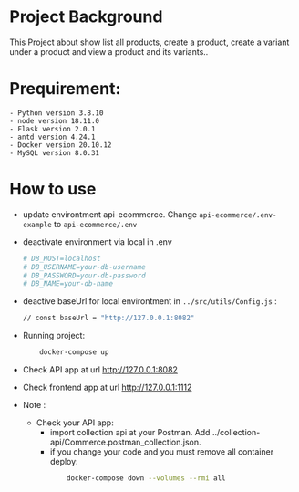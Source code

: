 # Project Background
This Project about show list all products, create a product, create a variant under a product and view a product and its variants..


# Prequirement:
    - Python version 3.8.10
    - node version 18.11.0
    - Flask version 2.0.1
    - antd version 4.24.1
    - Docker version 20.10.12
    - MySQL version 8.0.31

# How to use
* update environtment api-ecommerce. Change ```api-ecommerce/.env-example``` to ```api-ecommerce/.env```

* deactivate environment via local in .env 
    ```bash
    # DB_HOST=localhost
    # DB_USERNAME=your-db-username
    # DB_PASSWORD=your-db-password
    # DB_NAME=your-db-name
    ```

* deactive baseUrl for local environtment in ```../src/utils/Config.js``` :
    ```bash
    // const baseUrl = "http://127.0.0.1:8082"
    ```

* Running project:
    ```bash
        docker-compose up
    ```
* Check API app at url http://127.0.0.1:8082

* Check frontend app at url http://127.0.0.1:1112

* Note : 
    - Check your API app:
        - import collection api at your Postman. Add ../collection-api/Commerce.postman_collection.json.
        - if you change your code and you must remove all container deploy: 
            ```bash
                docker-compose down --volumes --rmi all
            ```
